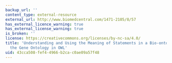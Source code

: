 ```yaml
---
backup_url: ''
content_type: external-resource
external_url: http://www.biomedcentral.com/1471-2105/8/57
has_external_licence_warning: true
has_external_license_warning: true
is_broken: ''
license: https://creativecommons.org/licenses/by-nc-sa/4.0/
title: 'Understanding and Using the Meaning of Statements in a Bio-ontology: Recasting
  the Gene Ontology in OWL'
uid: 43cca508-fef4-4966-b2ca-c0ae09a57f48
---
```

